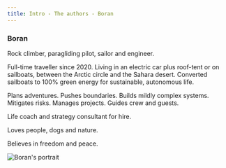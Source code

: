 ```yaml
---
title: Intro - The authors - Boran
---
```


### Boran

Rock climber, paragliding pilot, sailor and engineer.

Full-time traveller since 2020. Living in an electric car plus roof-tent or on sailboats, between the Arctic circle and the Sahara desert. Converted sailboats to 100% green energy for sustainable, autonomous life.

Plans adventures. Pushes boundaries. Builds mildly complex systems. Mitigates risks. Manages projects. Guides crew and guests.

Life coach and strategy consultant for hire.

Loves people, dogs and nature.

Believes in freedom and peace.

![Boran's portrait](res/20250709_074842__Boran.jpg)
